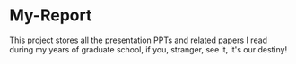 # My-Report
This project stores all the presentation PPTs and related papers I read during my years of graduate school, if you, stranger, see it, it's our destiny!
